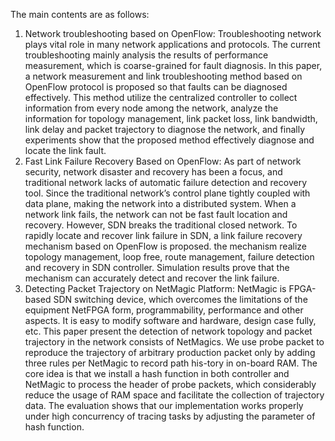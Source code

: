 The main contents are as follows:
1. Network troubleshooting based on OpenFlow: Troubleshooting network plays vital role in many network applications and protocols. The current troubleshooting mainly analysis the results of performance measurement, which is coarse-grained for fault diagnosis. In this paper, a network measurement and link troubleshooting method based on OpenFlow protocol is proposed so that faults can be diagnosed effectively. This method utilize the centralized controller to collect information from every node among the network, analyze the information for topology management, link packet loss, link bandwidth, link delay and packet trajectory to diagnose the network, and finally experiments show that the proposed method effectively diagnose and locate the link fault.
2. Fast Link Failure Recovery Based on OpenFlow: As part of network security, network disaster and recovery has been a focus, and traditional network lacks of automatic failure detection and recovery tool. Since the traditional network’s control plane tightly coupled with data plane, making the network into a distributed system. When a network link fails, the network can not be fast fault location and recovery. However, SDN breaks the traditional closed network. To rapidly locate and recover link failure in SDN, a link failure recovery mechanism based on OpenFlow is proposed. the mechanism realize  topology management, loop free, route management, failure detection and recovery in SDN controller. Simulation results prove that the mechanism can accurately detect and recover the link failure.
3. Detecting Packet Trajectory on NetMagic Platform: NetMagic is FPGA-based SDN switching device, which overcomes the limitations of the equipment NetFPGA form, programmability, performance and other aspects. It is easy to modify software and hardware, design case fully, etc. This paper present the detection of network topology and packet trajectory in the network consists of NetMagics. We use probe packet to reproduce the trajectory of arbitrary production packet only by adding three rules per NetMagic to record path his-tory in on-board RAM. The core idea is that we install a hash function in both controller and NetMagic to process the header of probe packets, which considerably reduce the usage of RAM space and facilitate the collection of trajectory data. The evaluation shows that our implementation works properly under high concurrency of tracing tasks by adjusting the parameter of hash function.
